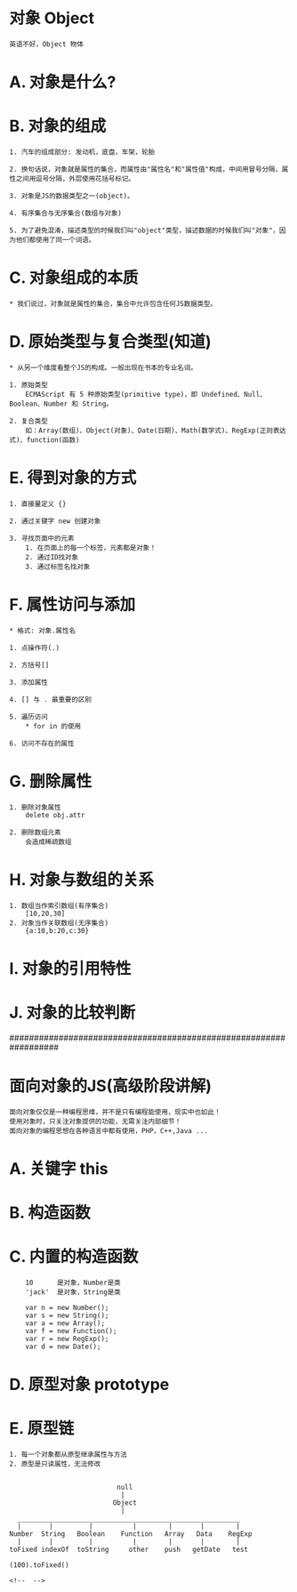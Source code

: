 
# 对象 Object
	英语不好，Object 物体

# A. 对象是什么?

# B. 对象的组成
	1. 汽车的组成部分: 发动机，底盘，车架，轮胎
	
	2. 换句话说，对象就是属性的集合，而属性由"属性名"和"属性值"构成，中间用冒号分隔，属性之间用逗号分隔，外层使用花括号标记。
	
	3. 对象是JS的数据类型之一(object)。
	
	4. 有序集合与无序集合(数组与对象)
	
	5. 为了避免混淆，描述类型的时候我们叫"object"类型，描述数据的时候我们叫"对象"，因为他们都使用了同一个词语。

# C. 对象组成的本质
	* 我们说过，对象就是属性的集合，集合中允许包含任何JS数据类型。

# D. 原始类型与复合类型(知道)
	* 从另一个维度看整个JS的构成。一般出现在书本的专业名词。
	
	1. 原始类型
		ECMAScript 有 5 种原始类型(primitive type)，即 Undefined、Null、Boolean、Number 和 String。
	
	2. 复合类型
		如：Array(数组)、Object(对象)、Date(日期)、Math(数学式)、RegExp(正则表达式)、function(函数)

# E. 得到对象的方式
	1. 直接量定义 {}
	
	2. 通过关键字 new 创建对象  
	
	3. 寻找页面中的元素
		1. 在页面上的每一个标签，元素都是对象！
		2. 通过ID找对象
		3. 通过标签名找对象

# F. 属性访问与添加
	* 格式: 对象.属性名
	
	1. 点操作符(.)
	
	2. 方括号[]
	
	3. 添加属性
	
	4. [] 与 . 最重要的区别
	
	5. 遍历访问
		* for in 的使用
	
	6. 访问不存在的属性

# G. 删除属性
	1. 删除对象属性
		delete obj.attr
	
	2. 删除数组元素
		会造成稀疏数组

# H. 对象与数组的关系
	1. 数组当作索引数组(有序集合)
		[10,20,30]
	2. 对象当作关联数组(无序集合)
		{a:10,b:20,c:30}

# I. 对象的引用特性

# J. 对象的比较判断

##################################################################

# 面向对象的JS(高级阶段讲解)
	面向对象仅仅是一种编程思维，并不是只有编程能使用，现实中也如此！
	使用对象时，只关注对象提供的功能，无需关注内部细节！
	面向对象的编程思想在各种语言中都有使用，PHP，C++,Java ...

# A. 关键字 this

# B. 构造函数

# C. 内置的构造函数
		10 		是对象，Number是类
		'jack'  是对象，String是类
	
		var n = new Number();
		var s = new String();
		var a = new Array();
		var f = new Function();
		var r = new RegExp();
		var d = new Date();

# D. 原型对象 prototype

# E. 原型链
	1. 每一个对象都从原型继承属性与方法
	2. 原型是只读属性，无法修改


		                       null
								|
							  Object
							  	|
	  ________________________________________________________
	  |       |         |          |        |       |        |
	Number  String   Boolean    Function   Array   Data    RegExp
	  | 	  |		    |  	       |	    |       |        |
	toFixed indexOf  toString     other    push   getDate   test
	
	(100).toFixed()
	
	<!--  -->
